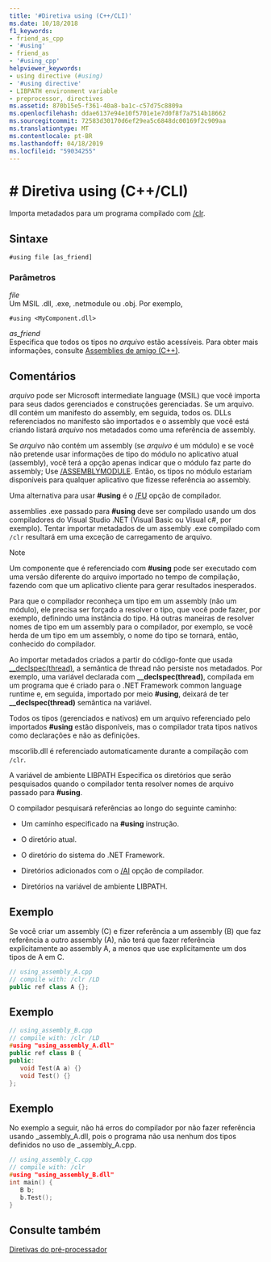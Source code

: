 ```yaml
---
title: '#Diretiva using (C++/CLI)'
ms.date: 10/18/2018
f1_keywords:
- friend_as_cpp
- '#using'
- friend_as
- '#using_cpp'
helpviewer_keywords:
- using directive (#using)
- '#using directive'
- LIBPATH environment variable
- preprocessor, directives
ms.assetid: 870b15e5-f361-40a8-ba1c-c57d75c8809a
ms.openlocfilehash: ddae6137e94e10f5701e1e7d0f8f7a7514b18662
ms.sourcegitcommit: 72583d30170d6ef29ea5c6848dc00169f2c909aa
ms.translationtype: MT
ms.contentlocale: pt-BR
ms.lasthandoff: 04/18/2019
ms.locfileid: "59034255"
---
```

# <a name="using-directive-ccli"></a># Diretiva using (C++/CLI)

Importa metadados para um programa compilado com [/clr](../build/reference/clr-common-language-runtime-compilation.md).

## <a name="syntax"></a>Sintaxe

```
#using file [as_friend]
```

### <a name="parameters"></a>Parâmetros

*file*<br/>
Um MSIL .dll, .exe, .netmodule ou .obj. Por exemplo,

`#using <MyComponent.dll>`

*as_friend*<br/>
Especifica que todos os tipos no *arquivo* estão acessíveis. Para obter mais informações, consulte [Assemblies de amigo (C++)](../dotnet/friend-assemblies-cpp.md).

## <a name="remarks"></a>Comentários

*arquivo* pode ser Microsoft intermediate language (MSIL) que você importa para seus dados gerenciados e construções gerenciadas. Se um arquivo. dll contém um manifesto do assembly, em seguida, todos os. DLLs referenciados no manifesto são importados e o assembly que você está criando listará *arquivo* nos metadados como uma referência de assembly.

Se *arquivo* não contém um assembly (se *arquivo* é um módulo) e se você não pretende usar informações de tipo do módulo no aplicativo atual (assembly), você terá a opção apenas indicar que o módulo faz parte do assembly; Use [/ASSEMBLYMODULE](../build/reference/assemblymodule-add-a-msil-module-to-the-assembly.md). Então, os tipos no módulo estariam disponíveis para qualquer aplicativo que fizesse referência ao assembly.

Uma alternativa para usar **#using** é o [/FU](../build/reference/fu-name-forced-hash-using-file.md) opção de compilador.

assemblies .exe passado para **#using** deve ser compilado usando um dos compiladores do Visual Studio .NET (Visual Basic ou Visual c#, por exemplo).  Tentar importar metadados de um assembly .exe compilado com `/clr` resultará em uma exceção de carregamento de arquivo.

> [!NOTE]
> Um componente que é referenciado com **#using** pode ser executado com uma versão diferente do arquivo importado no tempo de compilação, fazendo com que um aplicativo cliente para gerar resultados inesperados.

Para que o compilador reconheça um tipo em um assembly (não um módulo), ele precisa ser forçado a resolver o tipo, que você pode fazer, por exemplo, definindo uma instância do tipo. Há outras maneiras de resolver nomes de tipo em um assembly para o compilador, por exemplo, se você herda de um tipo em um assembly, o nome do tipo se tornará, então, conhecido do compilador.

Ao importar metadados criados a partir do código-fonte que usada [__declspec(thread)](../cpp/thread.md), a semântica de thread não persiste nos metadados. Por exemplo, uma variável declarada com **__declspec(thread)**, compilada em um programa que é criado para o .NET Framework common language runtime e, em seguida, importado por meio **#using**, deixará de ter **__declspec(thread)** semântica na variável.

Todos os tipos (gerenciados e nativos) em um arquivo referenciado pelo importados **#using** estão disponíveis, mas o compilador trata tipos nativos como declarações e não as definições.

mscorlib.dll é referenciado automaticamente durante a compilação com `/clr`.

A variável de ambiente LIBPATH Especifica os diretórios que serão pesquisados quando o compilador tenta resolver nomes de arquivo passado para **#using**.

O compilador pesquisará referências ao longo do seguinte caminho:

- Um caminho especificado na **#using** instrução.

- O diretório atual.

- O diretório do sistema do .NET Framework.

- Diretórios adicionados com o [/AI](../build/reference/ai-specify-metadata-directories.md) opção de compilador.

- Diretórios na variável de ambiente LIBPATH.

## <a name="example"></a>Exemplo

Se você criar um assembly (C) e fizer referência a um assembly (B) que faz referência a outro assembly (A), não terá que fazer referência explicitamente ao assembly A, a menos que use explicitamente um dos tipos de A em C.

```cpp
// using_assembly_A.cpp
// compile with: /clr /LD
public ref class A {};
```

## <a name="example"></a>Exemplo

```cpp
// using_assembly_B.cpp
// compile with: /clr /LD
#using "using_assembly_A.dll"
public ref class B {
public:
   void Test(A a) {}
   void Test() {}
};
```

## <a name="example"></a>Exemplo

No exemplo a seguir, não há erros do compilador por não fazer referência usando _assembly_A.dll, pois o programa não usa nenhum dos tipos definidos no uso de _assembly_A.cpp.

```cpp
// using_assembly_C.cpp
// compile with: /clr
#using "using_assembly_B.dll"
int main() {
   B b;
   b.Test();
}
```

## <a name="see-also"></a>Consulte também

[Diretivas do pré-processador](../preprocessor/preprocessor-directives.md)